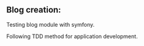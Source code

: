 Blog creation:
---------------

Testing blog module with symfony.

Following TDD method for application development.
